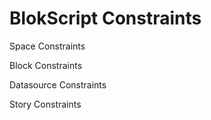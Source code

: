 # BlokScript Constraints

Space Constraints

Block Constraints

Datasource Constraints

Story Constraints

